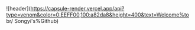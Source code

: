 ![header](https://capsule-render.vercel.app/api?type=venom&color=0:EEFF00,100:a82da8&height=400&text=Welcome%to br/ Songyi's%Github)

<!---
songyiiii/songyiiii is a ✨ special ✨ repository because its `README.md` (this file) appears on your GitHub profile.
You can click the Preview link to take a look at your changes.
--->
